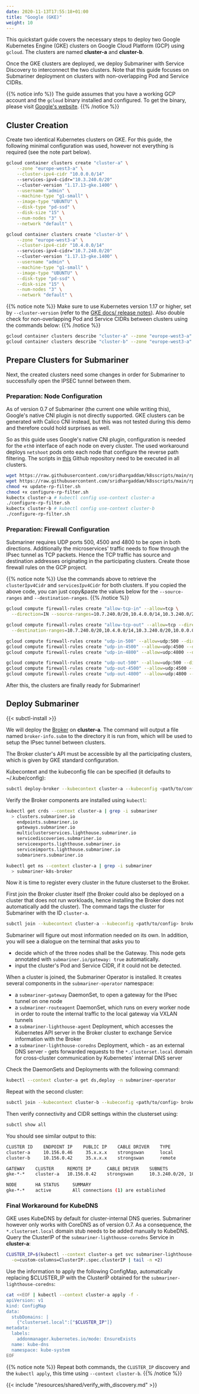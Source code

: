 ```yaml
---
date: 2020-11-13T17:55:18+01:00
title: "Google (GKE)"
weight: 10
---
```


This quickstart guide covers the necessary steps to deploy two Google Kubernetes Engine (GKE) clusters on Google Cloud Platform (GCP) using
`gcloud`. The clusters are named **cluster-a** and **cluster-b**.

Once the GKE clusters are deployed, we deploy Submariner with Service Discovery to interconnect the two clusters.
Note that this guide focuses on Submariner deployment on clusters with non-overlapping Pod and Service CIDRs.

{{% notice info %}}
The guide assumes that you have a working GCP account and the `gcloud` binary installed and configured.
To get the binary, please visit [Google's website](https://cloud.google.com/sdk/docs/install).
{{% /notice %}}

## Cluster Creation

Create two identical Kubernetes clusters on GKE.
For this guide, the following minimal configuration was used, however not everything is required (see the note part below).

``` bash
gcloud container clusters create "cluster-a" \
    --zone "europe-west3-a" \
    --cluster-ipv4-cidr "10.0.0.0/14"
    --services-ipv4-cidr="10.3.240.0/20"
    --cluster-version "1.17.13-gke.1400" \
    --username "admin" \
    --machine-type "g1-small" \
    --image-type "UBUNTU" \
    --disk-type "pd-ssd" \
    --disk-size "15" \
    --num-nodes "3" \
    --network "default" \
```

``` bash
gcloud container clusters create "cluster-b" \
    --zone "europe-west3-a" \
    --cluster-ipv4-cidr "10.4.0.0/14"
    --services-ipv4-cidr="10.7.240.0/20"
    --cluster-version "1.17.13-gke.1400" \
    --username "admin" \
    --machine-type "g1-small" \
    --image-type "UBUNTU" \
    --disk-type "pd-ssd" \
    --disk-size "15" \
    --num-nodes "3" \
    --network "default" \
```

{{% notice note %}}
Make sure to use Kubernetes version 1.17 or higher, set by `--cluster-version`
(refer to the [GKE docs/ release notes](https://cloud.google.com/kubernetes-engine/docs/release-notes)).
Also double check for non-overlapping Pod and Service CIDRs between clusters using the commands below:
{{% /notice %}}

``` bash
gcloud container clusters describe "cluster-a" --zone "europe-west3-a" | grep -e clusterIpv4Cidr -e servicesIpv4Cidr
gcloud container clusters describe "cluster-b" --zone "europe-west3-a" | grep -e clusterIpv4Cidr -e servicesIpv4Cidr
```

## Prepare Clusters for Submariner

Next, the created clusters need some changes in order for Submariner to successfully open the IPSEC tunnel between them.

### Preparation: Node Configuration

As of version 0.7 of Submariner (the current one while writing this), Google's native CNI plugin is not directly supported.
GKE clusters can be generated with Calico CNI instead, but this was not tested during this demo and therefore could hold surprises as well.

So as this guide uses Google's native CNI plugin, configuration is needed for the `eth0` interface of each node on every cluster.
The used workaround deploys `netshoot` pods onto each node that configure the reverse path filtering.
The scripts in [this](https://github.com/sridhargaddam/k8sscripts/tree/main/rp_filter_settings) Github repository need to be executed
in all clusters.

``` bash
wget https://raw.githubusercontent.com/sridhargaddam/k8sscripts/main/rp_filter_settings/update-rp-filter.sh
wget https://raw.githubusercontent.com/sridhargaddam/k8sscripts/main/rp_filter_settings/configure-rp-filter.sh
chmod +x update-rp-filter.sh
chmod +x configure-rp-filter.sh
kubectx cluster-a # kubectl config use-context cluster-a
./configure-rp-filter.sh
kubectx cluster-b # kubectl config use-context cluster-b
./configure-rp-filter.sh
```

### Preparation: Firewall Configuration

Submariner requires UDP ports 500, 4500 and 4800 to be open in both directions.
Additionally the microservices' traffic needs to flow through the IPsec tunnel as TCP packets.
Hence the TCP traffic has source and destination addresses originating in the participating clusters.
Create those firewall rules on the GCP project.

{{% notice note %}}
Use the commands above to retrieve the `clusterIpv4Cidr` and `servicesIpv4Cidr` for both clusters.
If you copied the above code, you can just copy&paste the values below for the `--source-ranges` and `--destination-ranges`.
{{% /notice %}}

``` bash
gcloud compute firewall-rules create "allow-tcp-in" --allow=tcp \
  --direction=IN --source-ranges=10.7.240.0/20,10.4.0.0/14,10.3.240.0/20,10.0.0.0/14

gcloud compute firewall-rules create "allow-tcp-out" --allow=tcp --direction=OUT \
  --destination-ranges=10.7.240.0/20,10.4.0.0/14,10.3.240.0/20,10.0.0.0/14

gcloud compute firewall-rules create "udp-in-500" --allow=udp:500 --direction=IN
gcloud compute firewall-rules create "udp-in-4500" --allow=udp:4500 --direction=IN
gcloud compute firewall-rules create "udp-in-4800" --allow=udp:4800 --direction=IN

gcloud compute firewall-rules create "udp-out-500" --allow=udp:500 --direction=OUT
gcloud compute firewall-rules create "udp-out-4500" --allow=udp:4500 --direction=OUT
gcloud compute firewall-rules create "udp-out-4800" --allow=udp:4800 --direction=OUT
```

After this, the clusters are finally ready for Submariner!

## Deploy Submariner

{{< subctl-install >}}

We will deploy the [Broker](https://submariner.io/architecture/broker/) on **cluster-a**.
The command will output a file named `broker-info.subm` to the directory it is run from, which will be used to setup the
IPsec tunnel between clusters.

The Broker cluster's API must be accessible by all the participating clusters, which is given by GKE standard configuration.

Kubecontext and the kubeconfig file can be specified (it defaults to ~/.kube/config):

``` bash
subctl deploy-broker --kubecontext cluster-a --kubeconfig <path/to/config>
```

Verify the Broker components are installed using `kubectl`:

``` bash
kubectl get crds --context cluster-a | grep -i submariner
  > clusters.submariner.io
    endpoints.submariner.io
    gateways.submariner.io
    multiclusterservices.lighthouse.submariner.io
    servicediscoveries.submariner.io
    serviceexports.lighthouse.submariner.io
    serviceimports.lighthouse.submariner.io
    submariners.submariner.io
```

``` bash
kubectl get ns --context cluster-a | grep -i submariner
  > submariner-k8s-broker
```

Now it is time to register every cluster in the future clusterset to the Broker.

First join the Broker cluster itself (the Broker could also be deployed on a cluster that does not run workloads,
hence installing the Broker does not automatically add the cluster). The command tags the cluster for Submariner with the ID `cluster-a`.

``` bash
subctl join --kubecontext cluster-a --kubeconfig <path/to/config> broker-info.subm --clusterid cluster-a
```

Submariner will figure out most information needed on its own. In addition, you will see a dialogue on the terminal that asks you to

* decide which of the three nodes shall be the Gateway. This node gets annotated with `submariner.io/gateway: true` automatically.
* input the cluster's Pod and Service CIDR, if it could not be detected.

When a cluster is joined, the Submariner Operator is installed. It creates several components in the `submariner-operator` namespace:

* a `submariner-gateway` DaemonSet, to open a gateway for the IPsec tunnel on one node
* a `submariner-routeagent` DaemonSet, which runs on every worker node in order to route the internal traffic to the local gateway
via VXLAN tunnels
* a `submariner-lighthouse-agent` Deployment, which accesses the Kubernetes API server in the Broker cluster to exchange Service
information with the Broker
* a `submariner-lighthouse-coredns` Deployment, which - as an external DNS server - gets forwarded requests to the
`*.clusterset.local` domain for cross-cluster communication by Kubernetes' internal DNS server

Check the DaemonSets and Deployments with the following command:

``` bash
kubectl --context cluster-a get ds,deploy -n submariner-operator
```

Repeat with the second cluster:

``` bash
subctl join --kubecontext cluster-b --kubeconfig <path/to/config> broker-info.subm --clusterid cluster-b
```

Then verify connectivity and CIDR settings within the clusterset using:

``` bash
subctl show all
```

You should see similar output to this:

``` bash
CLUSTER ID    ENDPOINT IP    PUBLIC IP    CABLE DRIVER    TYPE
cluster-a     10.156.0.46     35.x.x.x    strongswan      local
cluster-b     10.156.0.42     35.x.x.x    strongswan      remote

GATEWAY    CLUSTER     REMOTE IP      CABLE DRIVER    SUBNETS                       STATUS
gke-*-*    cluster-a   10.156.0.42    strongswan      10.3.240.0/20, 10.0.0.0/14    connected

NODE       HA STATUS     SUMMARY
gke-*-*    active        All connections (1) are established
```

### Final Workaround for KubeDNS

GKE uses KubeDNS by default for cluster-internal DNS queries. Submariner however only works with CoreDNS as of version 0.7. As a
consequence, the `*.clusterset.local` domain stub needs to be added manually to KubeDNS.
Query the ClusterIP of the `submariner-lighthouse-coredns` Service in **cluster-a**:

``` bash
CLUSTER_IP=$(kubectl --context cluster-a get svc submariner-lighthouse-coredns -n submariner-operator \
  -o=custom-columns=ClusterIP:.spec.clusterIP | tail -n +2)
```

Use the information to apply the following ConfigMap, automatically replacing $CLUSTER_IP with the ClusterIP obtained for
the `submariner-lighthouse-coredns`:

``` bash
cat <<EOF | kubectl --context cluster-a apply -f -
apiVersion: v1
kind: ConfigMap
data:
  stubDomains: |
    {"clusterset.local":["$CLUSTER_IP"]}
metadata:
  labels:
    addonmanager.kubernetes.io/mode: EnsureExists
  name: kube-dns
  namespace: kube-system
EOF
```

{{% notice note %}}
Repeat both commands, the `CLUSTER_IP` discovery and the `kubectl apply`, this time using `--context cluster-b`.
{{% /notice %}}

{{< include "/resources/shared/verify_with_discovery.md" >}}
